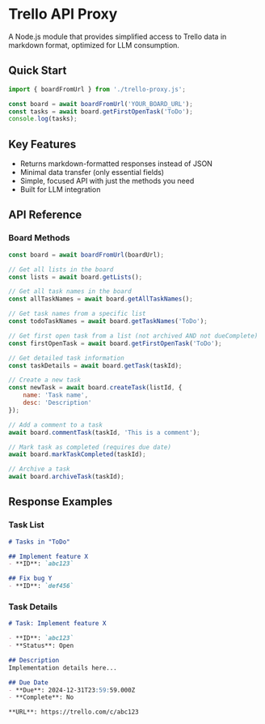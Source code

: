 # Trello API Proxy

A Node.js module that provides simplified access to Trello data in markdown format, optimized for LLM consumption.

## Quick Start

```javascript
import { boardFromUrl } from './trello-proxy.js';

const board = await boardFromUrl('YOUR_BOARD_URL');
const tasks = await board.getFirstOpenTask('ToDo');
console.log(tasks);
```

## Key Features

- Returns markdown-formatted responses instead of JSON
- Minimal data transfer (only essential fields)
- Simple, focused API with just the methods you need
- Built for LLM integration

## API Reference

### Board Methods

```javascript
const board = await boardFromUrl(boardUrl);

// Get all lists in the board
const lists = await board.getLists();

// Get all task names in the board
const allTaskNames = await board.getAllTaskNames();

// Get task names from a specific list
const todoTaskNames = await board.getTaskNames('ToDo');

// Get first open task from a list (not archived AND not dueComplete)
const firstOpenTask = await board.getFirstOpenTask('ToDo');

// Get detailed task information
const taskDetails = await board.getTask(taskId);

// Create a new task
const newTask = await board.createTask(listId, {
    name: 'Task name',
    desc: 'Description'
});

// Add a comment to a task
await board.commentTask(taskId, 'This is a comment');

// Mark task as completed (requires due date)
await board.markTaskCompleted(taskId);

// Archive a task
await board.archiveTask(taskId);
```

## Response Examples

### Task List
```markdown
# Tasks in "ToDo"

## Implement feature X
- **ID**: `abc123`

## Fix bug Y
- **ID**: `def456`
```

### Task Details
```markdown
# Task: Implement feature X

- **ID**: `abc123`
- **Status**: Open

## Description
Implementation details here...

## Due Date
- **Due**: 2024-12-31T23:59:59.000Z
- **Complete**: No

**URL**: https://trello.com/c/abc123
```